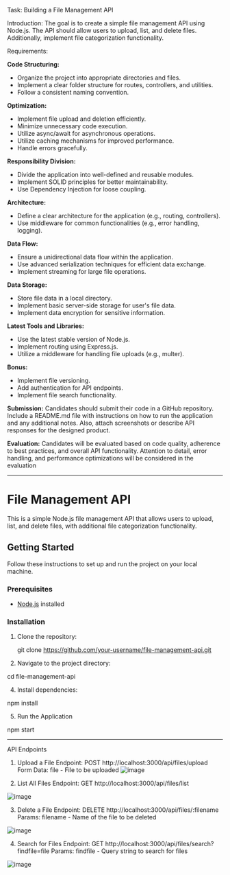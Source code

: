 Task: Building a File Management API

Introduction: The goal is to create a simple file management API using Node.js. The API should allow users to upload, list, and delete files. Additionally, implement file categorization functionality.

Requirements:

**Code Structuring:**

- Organize the project into appropriate directories and files.
- Implement a clear folder structure for routes, controllers, and utilities.
- Follow a consistent naming convention.

**Optimization:**

- Implement file upload and deletion efficiently.
- Minimize unnecessary code execution.
- Utilize async/await for asynchronous operations.
- Utilize caching mechanisms for improved performance.
- Handle errors gracefully.

**Responsibility Division:**

- Divide the application into well-defined and reusable modules.
- Implement SOLID principles for better maintainability.
- Use Dependency Injection for loose coupling.

**Architecture:**

- Define a clear architecture for the application (e.g., routing, controllers).
- Use middleware for common functionalities (e.g., error handling, logging).

**Data Flow:**

- Ensure a unidirectional data flow within the application.
- Use advanced serialization techniques for efficient data exchange.
- Implement streaming for large file operations.

**Data Storage:**

- Store file data in a local directory.
- Implement basic server-side storage for user's file data.
- Implement data encryption for sensitive information.

**Latest Tools and Libraries:**

- Use the latest stable version of Node.js.
- Implement routing using Express.js.
- Utilize a middleware for handling file uploads (e.g., multer).

**Bonus:**

- Implement file versioning.
- Add authentication for API endpoints.
- Implement file search functionality.

**Submission:**
Candidates should submit their code in a GitHub repository. Include a README.md file with instructions on how to run the application and any additional notes. Also, attach screenshots or describe API responses for the designed product.

**Evaluation:**
Candidates will be evaluated based on code quality, adherence to best practices, and overall API functionality. Attention to detail, error handling, and performance optimizations will be considered in the evaluation


_____________________________________________________________________________________

# File Management API

This is a simple Node.js file management API that allows users to upload, list, and delete files, with additional file categorization functionality.

## Getting Started

Follow these instructions to set up and run the project on your local machine.

### Prerequisites

- [Node.js](https://nodejs.org/) installed

### Installation

1. Clone the repository:

   git clone https://github.com/your-username/file-management-api.git


2. Navigate to the project directory:

cd file-management-api

4. Install dependencies:

npm install

5. Run the Application

npm start





______________________________________________________________________________________

API Endpoints
1. Upload a File
Endpoint: POST http://localhost:3000/api/files/upload
Form Data:
file - File to be uploaded
![image](https://github.com/bhavik25-cpu/File-Management-API/assets/82199211/506a08ef-1985-4649-9d5c-9c7dd7839d43)



2. List All Files
Endpoint: GET http://localhost:3000/api/files/list

![image](https://github.com/bhavik25-cpu/File-Management-API/assets/82199211/9438358b-8f32-4e72-bf95-16e17c6844c2)




3. Delete a File
Endpoint: DELETE http://localhost:3000/api/files/:filename
Params:
filename - Name of the file to be deleted

![image](https://github.com/bhavik25-cpu/File-Management-API/assets/82199211/65e112b5-1bf8-4e72-b869-6cbf2a4f4904)



4. Search for Files
Endpoint: GET http://localhost:3000/api/files/search?findfile=file
Params:
findfile - Query string to search for files

![image](https://github.com/bhavik25-cpu/File-Management-API/assets/82199211/de6c5677-ff21-4d71-950d-1ea833895b29)

